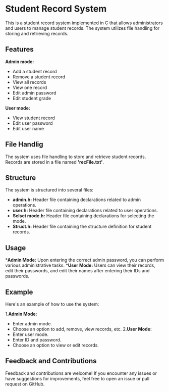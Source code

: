 # Student Record System

This is a student record system implemented in C that allows administrators and users to manage student records.
The system utilizes file handling for storing and retrieving records.

## Features 

**Admin mode:**
* Add a student record
* Remove a student record
* View all records
* View one record
* Edit admin password
* Edit student grade

**User mode:**
* View student record
* Edit user password
* Edit user name

## File Handlig
The system uses file handling to store and retrieve student records. Records are stored in a file named __'recFile.txt'__.

## Structure
The system is structured into several files:

* __admin.h:__ Header file containing declarations related to admin operations.
* __user.h:__ Header file containing declarations related to user operations.
* __Selsct mode.h:__ Header file containing declarations for selecting the mode.
* __Struct.h:__ Header file containing the structure definition for student records.

## Usage 

*__Admin Mode:__ Upon entering the correct admin password, you can perform various administrative tasks.
*__User Mode:__ Users can view their records, edit their passwords, and edit their names after entering their IDs and passwords.



## Example
Here's an example of how to use the system:

1.__Admin Mode:__
* Enter admin mode.
* Choose an option to add, remove, view records, etc.
2.__User Mode:__
* Enter user mode.
* Enter ID and password.
* Choose an option to view or edit records.

## Feedback and Contributions
Feedback and contributions are welcome! If you encounter any issues or have suggestions for improvements, feel free to open an issue or pull request on GitHub.




